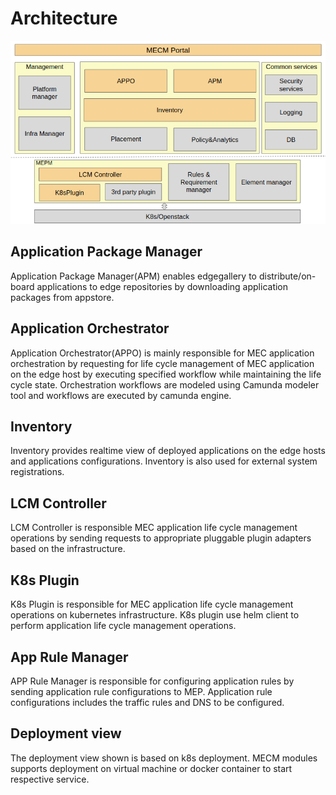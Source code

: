 Architecture
==============


![.](/uploads/images/2020/0924/mecm-architecture.png "mecm-architecture.png")

## Application Package Manager
 Application Package Manager(APM) enables edgegallery to distribute/on-board applications to edge repositories by
  downloading application packages from appstore. 
  
## Application Orchestrator
 Application Orchestrator(APPO) is mainly responsible for MEC application orchestration by requesting for life cycle
  management of MEC application on the edge host by executing specified workflow while maintaining the life cycle state.
  Orchestration workflows are modeled using Camunda modeler tool and workflows are executed by camunda engine. 

## Inventory
 Inventory provides realtime view of deployed applications on the edge hosts and applications configurations. Inventory
  is also used for external system registrations.  

## LCM Controller
 LCM Controller is responsible MEC application life cycle management operations by sending requests to appropriate
  pluggable plugin adapters based on the infrastructure.
  
## K8s Plugin
 K8s Plugin is responsible for MEC application life cycle management operations on kubernetes infrastructure. K8s plugin
  use helm
  client to perform application life cycle management operations.
 
## App Rule Manager
 APP Rule Manager is responsible for configuring application rules by sending application rule configurations to MEP.
  Application rule configurations includes the traffic rules and DNS to be configured.

## Deployment view

The deployment view shown is based on k8s deployment. MECM modules supports deployment on virtual
 machine or docker container to start respective service.
 
